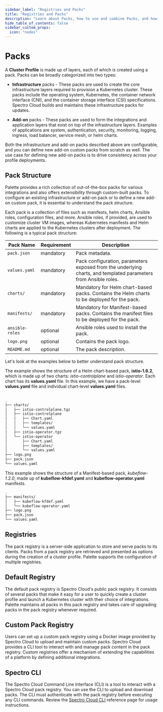 ```yaml
---
sidebar_label: "Registries and Packs"
title: "Registries and Packs"
description: "Learn about Packs, how to use and combine Packs, and how to create your Pack ."
hide_table_of_contents: false
sidebar_custom_props:
  icon: "nodes"
---
```


# Packs

A **Cluster Profile** is made up of layers, each of which is created using a pack. Packs can be broadly categorized into
two types:

- **Infrastructure** packs - These packs are used to create the core infrastructure layers required to provision a
  Kubernetes cluster. These packs include the operating system, Kubernetes, the container network interface (CNI), and
  the container storage interface (CSI) specifications. Spectro Cloud builds and maintains these infrastructure packs
  for updates.

- **Add-on** packs - These packs are used to form the integrations and application layers that exist on top of the
  infrastructure layers. Examples of applications are system, authentication, security, monitoring, logging, ingress,
  load balancer, service mesh, or helm charts.

Both the infrastructure and add-on packs described above are configurable, and you can define new add-on custom packs
from scratch as well. The use case for defining new add-on packs is to drive consistency across your profile
deployments.

## Pack Structure

Palette provides a rich collection of out-of-the-box packs for various integrations and also offers extensibility
through custom-built packs. To configure an existing infrastructure or add-on pack or to define a new add-on custom
pack, it is essential to understand the pack structure.

Each pack is a collection of files such as manifests, helm charts, Ansible roles, configuration files, and more. Ansible
roles, if provided, are used to customize cluster VM images, whereas Kubernetes manifests and Helm charts are applied to
the Kubernetes clusters after deployment. The following is a typical pack structure:

| **Pack Name**   | **Requirement** | **Description**                                                                                                 |
| --------------- | --------------- | --------------------------------------------------------------------------------------------------------------- |
| `pack.json`     | mandatory       | Pack metadata.                                                                                                  |
| `values.yaml`   | mandatory       | Pack configuration, parameters exposed from the underlying charts, and templated parameters from Ansible roles. |
| `charts/`       | mandatory       | Mandatory for Helm chart-based packs. Contains the Helm charts to be deployed for the pack.                     |
| `manifests/`    | mandatory       | Mandatory for Manifest-based packs. Contains the manifest files to be deployed for the pack.                    |
| `ansible-roles` | optional        | Ansible roles used to install the pack.                                                                         |
| `logo.png`      | optional        | Contains the pack logo.                                                                                         |
| `README.md`     | optional        | The pack description.                                                                                           |

Let's look at the examples below to better understand pack structure.

<Tabs queryString="pack-type">

<TabItem label="Helm chart-based pack" value="helm-chart-pack">

The example shows the structure of a Helm chart-based pack, **istio-1.6.2**, which is made up of two charts:
_istio-controlplane_ and _istio-operator_. Each chart has its **values.yaml** file. In this example, we have a
pack-level **values.yaml** file and individual chart-level **values.yaml** files. <br/> <br/>

```bash
.
├── charts/
│   ├── istio-controlplane.tgz
│   ├── istio-controlplane
│   │   ├── Chart.yaml
│   │   ├── templates/
│   │   └── values.yaml
│   ├── istio-operator.tgz
│   └── istio-operator
│       ├── Chart.yaml
│       ├── templates/
│       └── values.yaml
├── logo.png
├── pack.json
└── values.yaml
```

</TabItem>

<TabItem label="Manifest-based pack" value="manifest-pack">

This example shows the structure of a Manifest-based pack, _kubeflow-1.2.0_, made up of **kubeflow-kfdef.yaml** and
**kubeflow-operator.yaml** manifests.

```bash
.
├── manifests/
│   ├── kubeflow-kfdef.yaml
│   └── kubeflow-operator.yaml
├── logo.png
├── pack.json
└── values.yaml
```

</TabItem>

</Tabs>

## Registries

The pack registry is a server-side application to store and serve packs to its clients. Packs from a pack registry are
retrieved and presented as options during the creation of a cluster profile. Palette supports the configuration of
multiple registries.

## Default Registry

The default pack registry is Spectro Cloud's public pack registry. It consists of several packs that make it easy for a
user to quickly create a cluster profile and launch a Kubernetes cluster with their choice of integrations. Palette
maintains all packs in this pack registry and takes care of upgrading packs in the pack registry whenever required.

## Custom Pack Registry

Users can set up a custom pack registry using a Docker image provided by Spectro Cloud to upload and maintain custom
packs. Spectro Cloud provides a CLI tool to interact with and manage pack content in the pack registry. Custom
registries offer a mechanism of extending the capabilities of a platform by defining additional integrations.

## Spectro CLI

The Spectro Cloud Command Line Interface (CLI) is a tool to interact with a Spectro Cloud pack registry. You can use the
CLI to upload and download packs. The CLI must authenticate with the pack registry before executing any CLI commands.
Review the [Spectro Cloud CLI](spectro-cli-reference.md) reference page for usage instructions.

<br />

